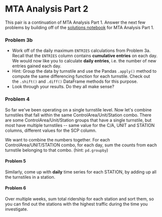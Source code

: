 # MTA Analysis Part 2

This pair is a continuation of MTA Analysis Part 1. Answer the next few problems by building off of the [solutions 
notebook](../mta-pair-1/solution/mta-pair-1-solution.ipynb) for MTA Analysis Part 1.

### Problem 3b
- Work off of the daily maximum `ENTRIES` calculations from Problem 3a. Recall that the `ENTRIES` column contains 
**cumulative entries** on each day. We would now like you to calculate **daily entries**, i.e. the number of new entries gained each day.
- Hint: Group the data by turnstile and use the Pandas `.apply()` method to compute the same differencing function for each turnstile. Check out the `.shift()` and `.diff()` DataFrame methods for this purpose.
- Look through your results. Do they all make sense?

### Problem 4

So far we've been operating on a single turnstile level. Now let's
  combine turnstiles that fall within the same ControlArea/Unit/Station combo. There
  are some ControlArea/Unit/Station groups that have a single
  turnstile, but most have multiple turnstiles -- same value for the
  C/A, UNIT and STATION columns, different values for the SCP column.

We want to combine the numbers together. For each
ControlArea/UNIT/STATION combo, for each day, sum the counts from each
turnstile belonging to that combo. (hint: `pd.groupby`)


#### Problem 5

Similarly, come up with **daily** time series for each STATION, by adding up all the turnstiles in a station.


#### Problem 6

Over multiple weeks, sum total ridership for each station and sort
  them, so you can find out the stations with the highest traffic
  during the time you investigate.

